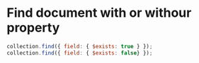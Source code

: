 # Find document with or withour property

```js
collection.find({ field: { $exists: true } });
collection.find({ field: { $exists: false} });
```
